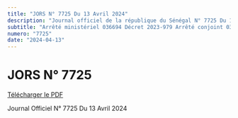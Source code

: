 ```yaml
---
title: "JORS N° 7725 Du 13 Avril 2024"
description: "Journal officiel de la république du Sénégal N° 7725 Du 13 Avril 2024"
subtitle: "Arrêté ministériel 036694 Décret 2023-979 Arrêté conjoint 035531"
numero: "7725"
date: "2024-04-13"
---
```


# JORS N° 7725

<a href="/pdf/jors/JO-7725-du-13-avril-2024.pdf" target="_blank">Télécharger le PDF</a>

Journal Officiel N° 7725 Du 13 Avril 2024

<!-- _SOMMAIRE_ -->

<!-- ::hr
_TEXTES_ -->
